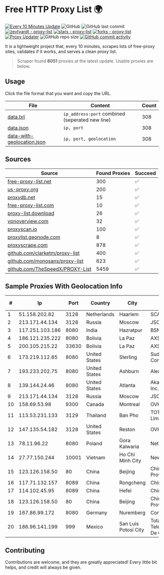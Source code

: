 
# Free HTTP Proxy List 🌍

[![Every 10 Minutes Update](https://github.com/mertguvencli/http-proxy-list/actions/workflows/main.yml/badge.svg?branch=main)](https://github.com/mertguvencli/http-proxy-list/actions/workflows/main.yml)
![GitHub](https://img.shields.io/github/license/mertguvencli/http-proxy-list)
![GitHub last commit](https://img.shields.io/github/last-commit/mertguvencli/http-proxy-list)
[![zevtyardt - proxy-list](https://img.shields.io/static/v1?label=zevtyardt&message=proxy-list&color=blue&logo=github)](https://github.com/zevtyardt/proxy-list "Go to GitHub repo")
[![stars - proxy-list](https://img.shields.io/github/stars/zevtyardt/proxy-list?style=social)](https://github.com/zevtyardt/proxy-list)
[![forks - proxy-list](https://img.shields.io/github/forks/zevtyardt/proxy-list?style=social)](https://github.com/zevtyardt/proxy-list)
[![Proxy Updater](https://github.com/zevtyardt/proxy-list/workflows/Proxy%20Updater/badge.svg)](https://github.com/zevtyardt/proxy-list/actions?query=workflow:"Proxy+Updater")
![GitHub repo size](https://img.shields.io/github/repo-size/zevtyardt/proxy-list)
[![GitHub commit activity](https://img.shields.io/github/commit-activity/m/zevtyardt/proxy-list?logo=commits)](https://github.com/zevtyardt/proxy-list/commits/main)

It is a lightweight project that, every 10 minutes, scrapes lots of free-proxy sites, validates if it works, and serves a clean proxy list.

> Scraper found **8051** proxies at the latest update. Usable proxies are below.

## Usage

Click the file format that you want and copy the URL.

|File|Content|Count|
|----|-------|-----|
|[data.txt](https://raw.githubusercontent.com/mertguvencli/http-proxy-list/main/proxy-list/data.txt)|`ip_address:port` combined (seperated new line)|308|
|[data.json](https://raw.githubusercontent.com/mertguvencli/http-proxy-list/main/proxy-list/data.json)|`ip, port`|308|
|[data-with-geolocation.json](https://raw.githubusercontent.com/mertguvencli/http-proxy-list/main/proxy-list/data-with-geolocation.json)|`ip, port, geolocation`|308|

## Sources

|Source|Found Proxies|Succeed|
|------|-------------|-------|
|[free-proxy-list.net](https://free-proxy-list.net)|300|✅|
|[us-proxy.org](https://www.us-proxy.org)|200|✅|
|[proxydb.net](http://proxydb.net)|15|✅|
|[free-proxy-list.com](https://free-proxy-list.com/?page=&port=&type%5B%5D=http&type%5B%5D=https&up_time=0&search=Search)|10|✅|
|[proxy-list.download](https://www.proxy-list.download/HTTP)|26|✅|
|[vpnoverview.com](https://vpnoverview.com/privacy/anonymous-browsing/free-proxy-servers)|32|✅|
|[proxyscan.io](https://www.proxyscan.io)|100|✅|
|[proxylist.geonode.com](https://proxylist.geonode.com/api/proxy-list?limit=300&page=1&sort_by=lastChecked&sort_type=desc&protocols=http,https)|8|✅|
|[proxyscrape.com](https://api.proxyscrape.com/v2/?request=displayproxies&protocol=http&timeout=10000&country=all&ssl=all&anonymity=all)|878|✅|
|[github.com/clarketm/proxy-list](https://raw.githubusercontent.com/clarketm/proxy-list/master/proxy-list-raw.txt)|400|✅|
|[github.com/monosans/proxy-list](https://raw.githubusercontent.com/monosans/proxy-list/main/proxies/http.txt)|623|✅|
|[github.com/TheSpeedX/PROXY-List](https://raw.githubusercontent.com/TheSpeedX/PROXY-List/master/http.txt)|5459|✅|


## Sample Proxies With Geolocation Info

|#|Ip|Port|Country|City|Internet Service Provider|
|-|--|----|-------|----|-------------------------|
|1|51.158.202.82|3128|Netherlands|Haarlem|SCALEWAY|
|2|213.171.44.134|3128|Russia|Moscow|JSC Comcor|
|3|117.251.103.186|8080|India|Hazratpur|BSNL Internet|
|4|186.121.235.222|8080|Bolivia|La Paz|AXS Bolivia S. A.|
|5|200.105.215.22|33630|Bolivia|La Paz|AXS Bolivia S. A.|
|6|173.219.112.85|8080|United States|Sterling|Suddenlink Communications|
|7|193.233.202.75|8080|United States|Ashburn|Alexhost SRL|
|8|139.144.24.46|8080|United States|Atlanta|Akamai Technologies, Inc.|
|9|213.171.44.134|3128|Russia|Moscow|JSC Comcor|
|10|158.69.53.98|9300|Canada|Montreal|OVH SAS|
|11|113.53.231.133|3129|Thailand|Ban Pho|TOT Public Company Limited|
|12|147.135.54.182|3128|United States|Reston|OVH SAS|
|13|78.11.96.22|8080|Poland|Gora Kalwaria|Netia SA|
|14|27.77.150.244|10001|Vietnam|Ho Chi Minh City|Newass2011xDSLHCMC|
|15|123.126.158.50|80|China|Beijing|China Unicom Beijing Province Network|
|16|117.71.132.157|8089|China|Rongcheng|Chinanet|
|17|114.102.45.95|8089|China|Hefei|Chinanet|
|18|123.126.158.50|80|China|Beijing|China Unicom Beijing Province Network|
|19|167.86.99.172|8080|Germany|Nuremberg|Contabo GmbH|
|20|186.96.141.199|999|Mexico|San Luis Potosí City|Total Play Telecomunicaciones SA De CV|



## Contributing

Contributions are welcome, and they are greatly appreciated! Every
little bit helps, and credit will always be given.

